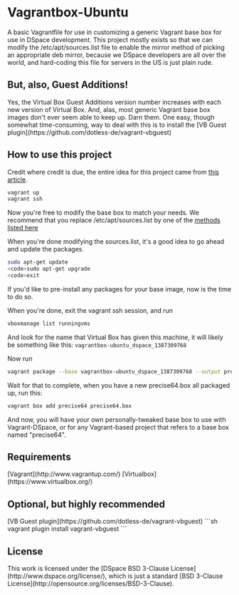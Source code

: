 <h1>Vagrantbox-Ubuntu</h1>
A basic Vagrantfile for use in customizing a generic Vagrant base box for use in 
DSpace development. This project mostly exists so that we can modify the 
/etc/apt/sources.list file to enable the mirror method of picking an appropriate 
deb mirror, because we DSpace developers are all over the world, and hard-coding 
this file for servers in the US is just plain rude. 

<h2>But, also, Guest Additions!</h2>
Yes, the Virtual Box Guest Additions version number increases with each new version
of Virtual Box. And, alas, most generic Vagrant base box images don't ever
seem able to keep up. Darn them. One easy, though somewhat time-consuming, way to
deal with this is to install the [VB Guest plugin](https://github.com/dotless-de/vagrant-vbguest) 

<h2>How to use this project</h2>

Credit where credit is due, the entire idea for this project came from [this article](http://www.pvcloudsystems.com/2012/10/vagrant-modify-existing-box/).

```sh
vagrant up
vagrant ssh
```

Now you're free to modify the base box to match your needs. We recommend that you replace
/etc/apt/sources.list by one of the [methods listed here](http://askubuntu.com/questions/319433/making-mirror-mirrors-ubuntu-com-highly-available)

When you're done modifying the sources.list, it's a good idea to go ahead and update the packages.

```sh
sudo apt-get update
<code>sudo apt-get upgrade
<code>exit
```

If you'd like to pre-install any packages for your base image, now is the time to do so.

When you're done, exit the vagrant ssh session, and run

```sh
vboxmanage list runningvms
```

And look for the name that Virtual Box has given this machine, it will likely be something like this: <code>vagrantbox-ubuntu_dspace_1387309768</code>

Now run

```sh
vagrant package --base vagrantbox-ubuntu_dspace_1387309768 --output precise64.box
```

Wait for that to complete, when you have a new precise64.box all packaged up, run this:

```sh
vagrant box add precise64 precise64.box
```

And now, you will have your own personally-tweaked base box to use with Vagrant-DSpace, or for any Vagrant-based project that refers to a base box named "precise64".

<h2>Requirements</h2>
[Vagrant](http://www.vagrantup.com/)
[Virtualbox](https://www.virtualbox.org/)

<h2>Optional, but highly recommended</h2>
[VB Guest plugin](https://github.com/dotless-de/vagrant-vbguest) 
```sh
vagrant plugin install vagrant-vbguest
```

<h2>License</h2>
This work is licensed under the [DSpace BSD 3-Clause License](http://www.dspace.org/license/), which is just a standard [BSD 3-Clause License](http://opensource.org/licenses/BSD-3-Clause).

